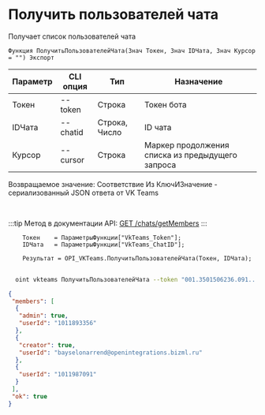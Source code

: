 ﻿---
sidebar_position: 5
---

# Получить пользователей чата
 Получает список пользователей чата



`Функция ПолучитьПользователейЧата(Знач Токен, Знач IDЧата, Знач Курсор = "") Экспорт`

  | Параметр | CLI опция | Тип | Назначение |
  |-|-|-|-|
  | Токен | --token | Строка | Токен бота |
  | IDЧата | --chatid | Строка, Число | ID чата |
  | Курсор | --cursor | Строка | Маркер продолжения списка из предыдущего запроса |

  
  Возвращаемое значение:   Соответствие Из КлючИЗначение - сериализованный JSON ответа от VK Teams

<br/>

:::tip
Метод в документации API: [GET /chats/getMembers](https://teams.vk.com/botapi/#/chats/get_chats_getMembers)
:::
<br/>


```bsl title="Пример кода"
    Токен    = ПараметрыФункции["VkTeams_Token"];
    IDЧата   = ПараметрыФункции["VkTeams_ChatID"];

    Результат = OPI_VKTeams.ПолучитьПользователейЧата(Токен, IDЧата);
```



```sh title="Пример команды CLI"
    
  oint vkteams ПолучитьПользователейЧата --token "001.3501506236.091..." --chatid "AoLI0egLWBSLR1Ngn2w" --cursor %cursor%

```

```json title="Результат"
{
 "members": [
  {
   "admin": true,
   "userId": "1011893356"
  },
  {
   "creator": true,
   "userId": "bayselonarrend@openintegrations.bizml.ru"
  },
  {
   "userId": "1011987091"
  }
 ],
 "ok": true
}
```
